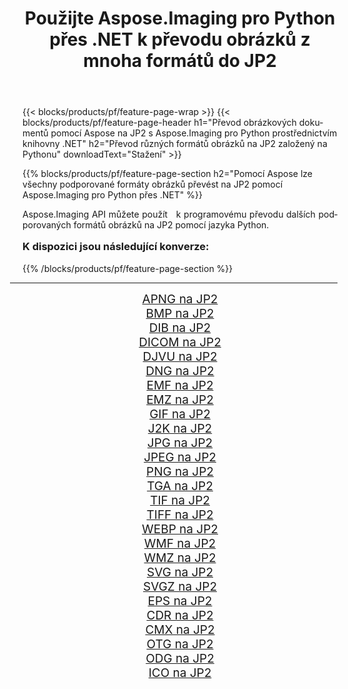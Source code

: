﻿---
title: Použijte Aspose.Imaging pro Python přes .NET k převodu obrázků z mnoha formátů do JP2 
weight: 3920
url: /cs/python-net/conversion/to/jp2/ 
lang: cs
langdirlevel: 2
locales: zh-hans,ja,it,ru,de,es,fr,nl,id,lt,pl,pt,vi,tr,ko,zh-hant,ar,hi,th,sv,cs,uk,he
description: Aspose.Imaging pro Python přes knihovnu .NET můžete použít k převodu z různých formátů do JP2
---

{{< blocks/products/pf/feature-page-wrap >}}
{{< blocks/products/pf/feature-page-header h1="Převod obrázkových dokumentů pomocí Aspose na JP2 s Aspose.Imaging pro Python prostřednictvím knihovny .NET" h2="Převod různých formátů obrázků na JP2 založený na Pythonu" downloadText="Stažení" >}}


{{% blocks/products/pf/feature-page-section  h2="Pomocí Aspose lze všechny podporované formáty obrázků převést na JP2 pomocí Aspose.Imaging pro Python přes .NET" %}}
<p align=justify>Aspose.Imaging API můžete použít   k programovému převodu dalších podporovaných formátů obrázků na JP2 pomocí jazyka Python.</p>
<h3 style="margin-top:16px;">
K dispozici jsou následující konverze:
</h3>
{{% /blocks/products/pf/feature-page-section %}}
<div class="container-fluid productfamilypage bg-gray">
    <div class="convertypes bg-gray agp-content section">
        <div class="container">
		<hr style="margin-left:-20px;"/>
		<div class="row other-converters" style="gap: 10px;font-size: 19px;text-align:center;">
		    <div class='col-md-3 other-converter remove-lp remove-rp'><a href="/imaging/cs/python-net/conversion/apng-to-jp2/" style="padding:15px;">APNG na JP2</a></div>
<div class='col-md-3 other-converter remove-lp remove-rp'><a href="/imaging/cs/python-net/conversion/bmp-to-jp2/" style="padding:15px;">BMP na JP2</a></div>
<div class='col-md-3 other-converter remove-lp remove-rp'><a href="/imaging/cs/python-net/conversion/dib-to-jp2/" style="padding:15px;">DIB na JP2</a></div>
<div class='col-md-3 other-converter remove-lp remove-rp'><a href="/imaging/cs/python-net/conversion/dicom-to-jp2/" style="padding:15px;">DICOM na JP2</a></div>
<div class='col-md-3 other-converter remove-lp remove-rp'><a href="/imaging/cs/python-net/conversion/djvu-to-jp2/" style="padding:15px;">DJVU na JP2</a></div>
<div class='col-md-3 other-converter remove-lp remove-rp'><a href="/imaging/cs/python-net/conversion/dng-to-jp2/" style="padding:15px;">DNG na JP2</a></div>
<div class='col-md-3 other-converter remove-lp remove-rp'><a href="/imaging/cs/python-net/conversion/emf-to-jp2/" style="padding:15px;">EMF na JP2</a></div>
<div class='col-md-3 other-converter remove-lp remove-rp'><a href="/imaging/cs/python-net/conversion/emz-to-jp2/" style="padding:15px;">EMZ na JP2</a></div>
<div class='col-md-3 other-converter remove-lp remove-rp'><a href="/imaging/cs/python-net/conversion/gif-to-jp2/" style="padding:15px;">GIF na JP2</a></div>
<div class='col-md-3 other-converter remove-lp remove-rp'><a href="/imaging/cs/python-net/conversion/j2k-to-jp2/" style="padding:15px;">J2K na JP2</a></div>
<div class='col-md-3 other-converter remove-lp remove-rp'><a href="/imaging/cs/python-net/conversion/jpg-to-jp2/" style="padding:15px;">JPG na JP2</a></div>
<div class='col-md-3 other-converter remove-lp remove-rp'><a href="/imaging/cs/python-net/conversion/jpeg-to-jp2/" style="padding:15px;">JPEG na JP2</a></div>
<div class='col-md-3 other-converter remove-lp remove-rp'><a href="/imaging/cs/python-net/conversion/png-to-jp2/" style="padding:15px;">PNG na JP2</a></div>
<div class='col-md-3 other-converter remove-lp remove-rp'><a href="/imaging/cs/python-net/conversion/tga-to-jp2/" style="padding:15px;">TGA na JP2</a></div>
<div class='col-md-3 other-converter remove-lp remove-rp'><a href="/imaging/cs/python-net/conversion/tif-to-jp2/" style="padding:15px;">TIF na JP2</a></div>
<div class='col-md-3 other-converter remove-lp remove-rp'><a href="/imaging/cs/python-net/conversion/tiff-to-jp2/" style="padding:15px;">TIFF na JP2</a></div>
<div class='col-md-3 other-converter remove-lp remove-rp'><a href="/imaging/cs/python-net/conversion/webp-to-jp2/" style="padding:15px;">WEBP na JP2</a></div>
<div class='col-md-3 other-converter remove-lp remove-rp'><a href="/imaging/cs/python-net/conversion/wmf-to-jp2/" style="padding:15px;">WMF na JP2</a></div>
<div class='col-md-3 other-converter remove-lp remove-rp'><a href="/imaging/cs/python-net/conversion/wmz-to-jp2/" style="padding:15px;">WMZ na JP2</a></div>
<div class='col-md-3 other-converter remove-lp remove-rp'><a href="/imaging/cs/python-net/conversion/svg-to-jp2/" style="padding:15px;">SVG na JP2</a></div>
<div class='col-md-3 other-converter remove-lp remove-rp'><a href="/imaging/cs/python-net/conversion/svgz-to-jp2/" style="padding:15px;">SVGZ na JP2</a></div>
<div class='col-md-3 other-converter remove-lp remove-rp'><a href="/imaging/cs/python-net/conversion/eps-to-jp2/" style="padding:15px;">EPS na JP2</a></div>
<div class='col-md-3 other-converter remove-lp remove-rp'><a href="/imaging/cs/python-net/conversion/cdr-to-jp2/" style="padding:15px;">CDR na JP2</a></div>
<div class='col-md-3 other-converter remove-lp remove-rp'><a href="/imaging/cs/python-net/conversion/cmx-to-jp2/" style="padding:15px;">CMX na JP2</a></div>
<div class='col-md-3 other-converter remove-lp remove-rp'><a href="/imaging/cs/python-net/conversion/otg-to-jp2/" style="padding:15px;">OTG na JP2</a></div>
<div class='col-md-3 other-converter remove-lp remove-rp'><a href="/imaging/cs/python-net/conversion/odg-to-jp2/" style="padding:15px;">ODG na JP2</a></div>
<div class='col-md-3 other-converter remove-lp remove-rp'><a href="/imaging/cs/python-net/conversion/ico-to-jp2/" style="padding:15px;">ICO na JP2</a></div>
                </div>
        </div>
    </div>
</div>
<br/>

